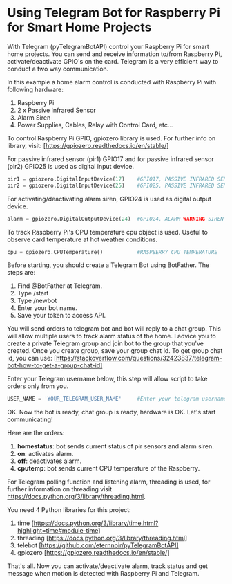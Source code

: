 # Using Telegram Bot for Raspberry Pi for Smart Home Projects
With Telegram (pyTelegramBotAPI) control your Raspberry Pi for smart home projects. You can send and receive information to/from Raspberry Pi, activate/deactivate GPIO's on the card. Telegram is a very efficient way to conduct a two way communication. 

In this example a home alarm control is conducted with Raspberry Pi with following hardware:
  1. Raspberry Pi
  2. 2 x Passive Infrared Sensor
  3. Alarm Siren
  4. Power Supplies, Cables, Relay with Control Card, etc...

To control Raspberry Pi GPIO, gpiozero library is used. For further info on library, visit:
[https://gpiozero.readthedocs.io/en/stable/]

For passive infrared sensor (pir1) GPIO17 and for passive infrared sensor (pir2) GPIO25 is used as digital input device.

```python
pir1 = gpiozero.DigitalInputDevice(17)    #GPIO17, PASSIVE INFRARED SENSOR 1
pir2 = gpiozero.DigitalInputDevice(25)    #GPIO25, PASSIVE INFRARED SENSOR 2
```

For activating/deactivating alarm siren, GPIO24 is used  as digital output device.

```python
alarm = gpiozero.DigitalOutputDevice(24)  #GPIO24, ALARM WARNING SIREN
```

To track Raspberry Pi's CPU temperature cpu object is used. Useful to observe card temperature at hot weather conditions.

```python
cpu = gpiozero.CPUTemperature()           #RASPBERRY CPU TEMPERATURE
```

Before starting, you should create a Telegram Bot using BotFather. The steps are:

1. Find @BotFather at Telegram.
2. Type /start
3. Type /newbot
4. Enter your bot name.
5. Save your token to access API.

You will send orders to telegram bot and bot will reply to a chat group. This will allow multiple users to track alarm status of the home. I advice you to create a private Telegram group and join bot to the group that you've created. Once you create group, save your group chat id. To get group chat id, you can use: [https://stackoverflow.com/questions/32423837/telegram-bot-how-to-get-a-group-chat-id]

Enter your Telegram username below, this step will allow script to take orders only from you.

```python
USER_NAME = 'YOUR_TELEGRAM_USER_NAME'     #Enter your telegram username.
```
OK. Now the bot is ready, chat group is ready, hardware is OK. Let's start communicating!

Here are the orders:

1. **homestatus**: bot sends current status of pir sensors and alarm siren.
2. **on**: activates alarm.
3. **off**: deactivates alarm.
4. **cputemp**: bot sends current CPU temperature of the Raspberry.

For Telegram polling function and listening alarm, threading is used, for further information on threading visit https://docs.python.org/3/library/threading.html.

You need 4 Python libraries for this project:
1. time       [https://docs.python.org/3/library/time.html?highlight=time#module-time]
2. threading  [https://docs.python.org/3/library/threading.html]
3. telebot    [https://github.com/eternnoir/pyTelegramBotAPI]
4. gpiozero   [https://gpiozero.readthedocs.io/en/stable/]

That's all. Now you can activate/deactivate alarm, track status and get message when motion is detected with Raspberry Pi and Telegram.
